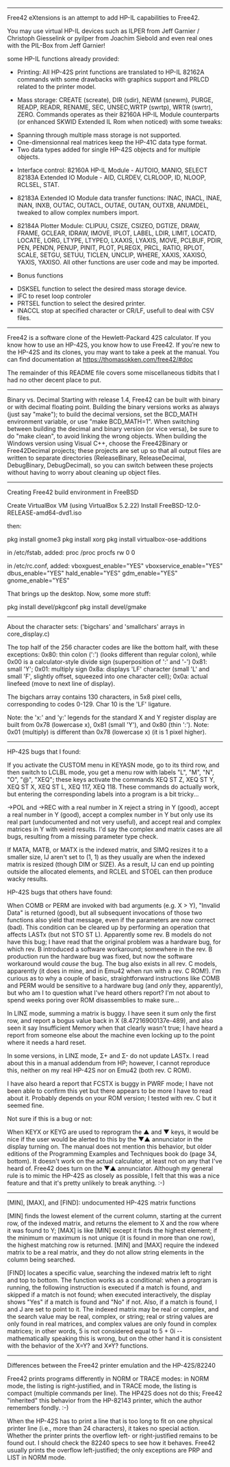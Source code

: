 -------------------------------------------------------------------------------
Free42 eXtensions is an attempt to add HP-IL capabilities to Free42.

You may use virtual HP-IL devices such as ILPER from Jeff Garnier / Christoph
Giesselink or pyilper from Joachim Siebold and even real ones with the PIL-Box
from Jeff Garnier!

some HP-IL functions already provided:

* Printing:
All HP-42S print functions are translated to HP-IL 82162A commands with some
drawbacks with graphics support and PRLCD related to the printer model.

* Mass storage:
CREATE (screate), DIR (sdir), NEWM (snewm), PURGE, READP, READR, RENAME,
SEC, UNSEC,WRTP (swrtp), WRTR (swrtr), ZERO.
Commands operates as their 82160A HP-IL Module counterparts (or enhanced SKWID
Extended IL Rom when noticed) with some tweaks: 
- Spanning through multiple mass storage is not supported.
- One-dimensionnal real matrices keep the HP-41C data type format.
- Two data types added for single HP-42S objects and for multiple objects.

* Interface control:
82160A HP-IL Module - AUTOIO, MANIO, SELECT
82183A Extended IO Module - AID, CLRDEV, CLRLOOP, ID, NLOOP, RCLSEL, STAT.

* 82183A Extended IO Module data transfer functions:
INAC, INACL, INAE, INAN, INXB,
OUTAC, OUTACL, OUTAE, OUTAN, OUTXB,
ANUMDEL, tweaked to allow complex numbers import.

* 82184A Plotter Module:
CLIPUU, CSIZE, CSIZEO, DGTIZE, DRAW, FRAME, GCLEAR, IDRAW, IMOVE, IPLOT, LABEL, 
LDIR, LIMIT, LOCATD, LOCATE, LORG, LTYPE, LTYPEO, LXAXIS, LYAXIS, MOVE, PCLBUF,
PDIR, PEN, PENDN, PENUP, PINIT, PLOT, PLREGX, PRCL, RATIO, RPLOT, SCALE, SETGU, 
SETUU, TICLEN, UNCLIP, WHERE, XAXIS, XAXISO, YAXIS, YAXISO.
All other functions are user code and may be imported.

* Bonus functions
- DSKSEL function to select the desired mass storage device.
- IFC to reset loop controler
- PRTSEL function to select the desired printer.
- INACCL stop at specified character or CR/LF, usefull to deal with CSV files.


-------------------------------------------------------------------------------
Free42 is a software clone of the Hewlett-Packard 42S calculator. If you know
how to use an HP-42S, you know how to use Free42.
If you're new to the HP-42S and its clones, you may want to take a peek at the
manual. You can find documentation at https://thomasokken.com/free42/#doc

The remainder of this README file covers some miscellaneous tidbits that I had
no other decent place to put.


-------------------------------------------------------------------------------
Binary vs. Decimal
Starting with release 1.4, Free42 can be built with binary or with decimal
floating point. Building the binary versions works as always (just say "make");
to build the decimal versions, set the BCD_MATH environment variable, or use
"make BCD_MATH=1".
When switching between building the decimal and binary version (or vice versa),
be sure to do "make clean", to avoid linking the wrong objects.
When building the Windows version using Visual C++, choose the Free42Binary or
Free42Decimal projects; these projects are set up so that all output files are
written to separate directories (ReleaseBinary, ReleaseDecimal, DebugBinary,
DebugDecimal), so you can switch between these projects without having to worry
about cleaning up object files.


-------------------------------------------------------------------------------
Creating Free42 build environment in FreeBSD

Create VirtualBox VM (using VirtualBox 5.2.22)
Install FreeBSD-12.0-RELEASE-amd64-dvd1.iso

then:

pkg install gnome3
pkg install xorg
pkg install virtualbox-ose-additions

in /etc/fstab, added:
proc           /proc       procfs  rw  0   0

in /etc/rc.conf, added:
vboxguest_enable="YES"
vboxservice_enable="YES"
dbus_enable="YES"
hald_enable="YES"
gdm_enable="YES"
gnome_enable="YES"

That brings up the desktop.
Now, some more stuff:

pkg install devel/pkgconf
pkg install devel/gmake


-------------------------------------------------------------------------------
About the character sets:
('bigchars' and 'smallchars' arrays in core_display.c)

The top half of the 256 character codes are like the bottom half,
with these exceptions:
0x80: thin colon (':') (looks different than regular colon),
      while 0x00 is a calculator-style divide sign (superposition
      of ':' and '-')
0x81: small 'Y'; 0x01: multiply sign
0x8a: displays 'LF' character (small 'L' and small 'F',
      slightly offset, squeezed into one character cell);
      0x0a: actual linefeed (move to next line of display).

The bigchars array contains 130 characters, in 5x8 pixel cells,
corresponding to codes 0-129. Char 10 is the 'LF' ligature.

Note: the 'x:' and 'y:' legends for the standard X and Y register display
are built from 0x78 (lowercase x), 0x81 (small 'Y'), and 0x80 (thin ':').
Note: 0x01 (multiply) is different than 0x78 (lowercase x) (it is 1 pixel
higher).


-------------------------------------------------------------------------------
HP-42S bugs that I found:

If you activate the CUSTOM menu in KEYASN mode, go to its third row, and then
switch to LCLBL mode, you get a menu row with labels "L", "M", "N", "O", "@",
"XEQ"; these keys activate the commands XEQ ST Z, XEQ ST Y, XEQ ST X, XEQ ST L,
XEQ 117, XEQ 118.
These commands do actually work, but entering the corresponding labels into a
program is a bit tricky...

->POL and ->REC with a real number in X reject a string in Y (good), accept a
real number in Y (good), accept a complex number in Y but only use its real
part (undocumented and not very useful), and accept real and complex matrices
in Y with weird results. I'd say the complex and matrix cases are all bugs,
resulting from a missing parameter type check.

If MATA, MATB, or MATX is the indexed matrix, and SIMQ resizes it to a smaller
size, IJ aren't set to (1, 1) as they usually are when the indexed matrix is
resized (though DIM or SIZE). As a result, IJ can end up pointing outside the
allocated elements, and RCLEL and STOEL can then produce wacky results.

HP-42S bugs that others have found:

When COMB or PERM are invoked with bad arguments (e.g. X > Y), "Invalid Data"
is returned (good), but all subsequent invocations of those two functions also
yield that message, even if the parameters are now correct (bad). This
condition can be cleared up by performing an operation that affects LASTx (but
not STO ST L). Apparently some rev. B models do not have this bug; I have read
that the original problem was a hardware bug, for which rev. B introduced a
software workaround; somewhere in the rev. B production run the hardware bug
was fixed, but now the software workaround would *cause* the bug. The bug also
exists in all rev. C models, apparently (it does in mine, and in Emu42 when run
with a rev. C ROM!).
I'm curious as to why a couple of basic, straightforward instructions like COMB
and PERM would be sensitive to a hardware bug (and *only* they, apparently),
but who am I to question what I've heard others report? I'm not about to spend
weeks poring over ROM disassemblies to make sure...

In LINΣ mode, summing a matrix is buggy. I have seen it sum only the first row,
and report a bogus value back in X (8.47216900137e-489), and also seen it say
Insufficient Memory when that clearly wasn't true; I have heard a report from
someone else about the machine even locking up to the point where it needs a
hard reset.

In some versions, in LINΣ mode, Σ+ and Σ- do not update LASTx. I read about
this in a manual addendum from HP; however, I cannot reproduce this, neither on
my real HP-42S nor on Emu42 (both rev. C ROM).

I have also heard a report that FCSTX is buggy in PWRF mode; I have not been
able to confirm this yet but there appears to be more I have to read about it.
Probably depends on your ROM version; I tested with rev. C but it seemed fine.

Not sure if this is a bug or not:

When KEYX or KEYG are used to reprogram the ▲ and ▼ keys, it would be nice if
the user would be alerted to this by the ▼▲ annunciator in the display turning
on. The manual does not mention this behavior, but older editions of the
Programming Examples and Techniques book do (page 34, bottom). It doesn't work
on the actual calculator, at least not on any that I've heard of.
Free42 does turn on the ▼▲ annunciator. Although my general rule is to mimic
the HP-42S as closely as possible, I felt that this was a nice feature and that
it's pretty unlikely to break anything. :-)


-------------------------------------------------------------------------------
[MIN], [MAX], and [FIND]: undocumented HP-42S matrix functions

[MIN] finds the lowest element of the current column, starting at the current
row, of the indexed matrix, and returns the element to X and the row where it
was found to Y; [MAX] is like [MIN] except it finds the highest element; if the
minimum or maximum is not unique (it is found in more than one row), the
highest matching row is returned. [MIN] and [MAX] require the indexed matrix to
be a real matrix, and they do not allow string elements in the column being
searched.

[FIND] locates a specific value, searching the indexed matrix left to right and
top to bottom. The function works as a conditional: when a program is running,
the following instruction is executed if a match is found, and skipped if a
match is not found; when executed interactively, the display shows "Yes" if a
match is found and "No" if not.
Also, if a match is found, I and J are set to point to it.
The indexed matrix may be real or complex, and the search value may be real,
complex, or string; real or string values are only found in real matrices, and
complex values are only found in complex matrices; in other words, 5 is not
considered equal to 5 + 0i -- mathematically speaking this is wrong, but on the
other hand it is consistent with the behavior of the X=Y? and X≠Y? functions.


-------------------------------------------------------------------------------
Differences between the Free42 printer emulation and the HP-42S/82240

Free42 prints programs differently in NORM or TRACE modes: in NORM mode, the
listing is right-justified, and in TRACE mode, the listing is compact (multiple
commands per line). The HP42S does not do this; Free42 "inherited" this
behavior from the HP-82143 printer, which the author remembers fondly. :-)

When the HP-42S has to print a line that is too long to fit on one physical
printer line (i.e., more than 24 characters), it takes no special action.
Whether the printer prints the overflow left- or right-justified remains to be
found out. I should check the 82240 specs to see how it behaves.
Free42 usually prints the overflow left-justified; the only exceptions are PRP
and LIST in NORM mode.

